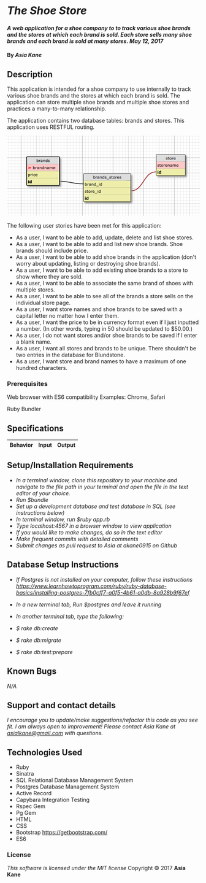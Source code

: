 # _The Shoe Store_

#### _A web application for a shoe company to to track various shoe brands and the stores at which each brand is sold.  Each store sells many shoe brands and each brand is sold at many stores.  May 12, 2017_

#### By _**Asia Kane**_

## Description

This application is intended for a shoe company to use internally to track various shoe brands and the stores at which each brand is sold. The application can store multiple shoe brands and multiple shoe stores and practices a many-to-many relationship.

The application contains two database tables: brands and stores. This application uses RESTFUL routing.  

![SQL DB structure](/public/img/sql-database.png)

The following user stories have been met for this application:

* As a user, I want to be able to add, update, delete and list shoe stores.
* As a user, I want to be able to add and list new shoe brands. Shoe brands should include price.
* As a user, I want to be able to add shoe brands in the application (don't worry about updating, listing or destroying shoe brands).
* As a user, I want to be able to add existing shoe brands to a store to show where they are sold.
* As a user, I want to be able to associate the same brand of shoes with multiple stores.
* As a user, I want to be able to see all of the brands a store sells on the individual store page.
* As a user, I want store names and shoe brands to be saved with a capital letter no matter how I enter them.
* As a user, I want the price to be in currency format even if I just inputted a number. (In other words, typing in 50 should be updated to $50.00.)
* As a user, I do not want stores and/or shoe brands to be saved if I enter a blank name.
* As a user, I want all stores and brands to be unique. There shouldn't be two entries in the database for Blundstone.
* As a user, I want store and brand names to have a maximum of one hundred characters.


### Prerequisites

Web browser with ES6 compatibility
Examples: Chrome, Safari

Ruby
Bundler

## Specifications
| Behavior |  Input   |  Output  |
|----------|:--------:|:--------:|



## Setup/Installation Requirements
* _In a terminal window, clone this repository to your machine and navigate to the file path in your terminal and open the file in the text editor of your choice._
* _Run $bundle_
* _Set up a development database and test database in SQL (see instructions below)_
* _In terminal window, run $ruby app.rb_
* _Type localhost:4567 in a browser window to view application_
* _If you would like to make changes, do so in the text editor_
* _Make frequent commits with detailed comments_
* _Submit changes as pull request to Asia at akane0915 on Github_

## Database Setup Instructions

* _If Postgres is not installed on your computer, follow these instructions https://www.learnhowtoprogram.com/ruby/ruby-database-basics/installing-postgres-7fb0cff7-a0f5-4b61-a0db-8a928b9f67ef_
* _In a new terminal tab, Run $postgres and leave it running_
* _In another terminal tab, type the following:_

* _$ rake db:create_
* _$ rake db:migrate_
* _$ rake db:test:prepare_

## Known Bugs
_N/A_

## Support and contact details
_I encourage you to update/make suggestions/refactor this code as you see fit. I am always open to improvement! Please contact Asia Kane at asialkane@gmail.com with questions._

## Technologies Used
* Ruby
* Sinatra
* SQL Relational Database Management System
* Postgres Database Management System
* Active Record
* Capybara Integration Testing
* Rspec Gem
* Pg Gem
* HTML
* CSS
* Bootstrap https://getbootstrap.com/
* ES6


### License
*This software is licensed under the MIT license*
Copyright © 2017 **Asia Kane**
